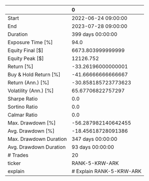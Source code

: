 |                        | 0                        |
|:-----------------------|:-------------------------|
| Start                  | 2022-06-24 09:00:00      |
| End                    | 2023-07-28 09:00:00      |
| Duration               | 399 days 00:00:00        |
| Exposure Time [%]      | 94.0                     |
| Equity Final [$]       | 6673.803999999999        |
| Equity Peak [$]        | 12126.752                |
| Return [%]             | -33.26196000000001       |
| Buy & Hold Return [%]  | -41.66666666666667       |
| Return (Ann.) [%]      | -30.858185723773623      |
| Volatility (Ann.) [%]  | 65.67706822757297        |
| Sharpe Ratio           | 0.0                      |
| Sortino Ratio          | 0.0                      |
| Calmar Ratio           | 0.0                      |
| Max. Drawdown [%]      | -56.287982140642455      |
| Avg. Drawdown [%]      | -18.45618728091386       |
| Max. Drawdown Duration | 347 days 00:00:00        |
| Avg. Drawdown Duration | 93 days 00:00:00         |
| # Trades               | 20                       |
| ticker                 | RANK-5-KRW-ARK           |
| explain                | # Explain RANK-5-KRW-ARK |